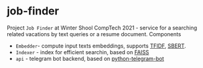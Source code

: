# job-finder
Project `Job Finder` at Winter Shool CompTech 2021 - service for a searching related vacations by text queries or a resume document.
Components
- `Embedder`- compute input texts embeddings, supports [TFIDF](https://ru.wikipedia.org/wiki/TF-IDF), [SBERT](https://github.com/UKPLab/sentence-transformers).
- `Indexer` - index for efficient searchin, based on [FAISS](https://github.com/facebookresearch/faiss)
- `api` - telegram bot backend, based on [python-telegram-bot](https://github.com/python-telegram-bot/python-telegram-bot)
